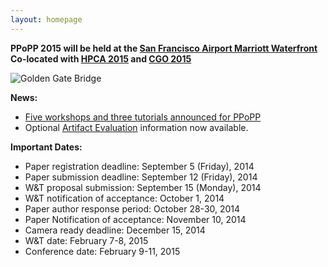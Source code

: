 ```yaml
---
layout: homepage
---
```


**PPoPP 2015 will be held at the [San Francisco Airport Marriott Waterfront](http://www.marriott.com/hotels/travel/sfobg-san-francisco-airport-marriott-waterfront)**  
**Co-located with [HPCA 2015](http://darksilicon.org/hpca/) and [CGO 2015](http://cgo.org/cgo2015/)**

![Golden Gate Bridge](../images/golden-gate.jpg)


**News:**

* [Five workshops and three tutorials announced for PPoPP](../workshops)
* Optional [Artifact Evaluation](http://ctuning.org/cm/wiki/index.php?title=Reproducibility:AE:PPoPP2015) information now available.

**Important Dates:**  

* Paper registration deadline: September 5 (Friday), 2014  
* Paper submission deadline: September 12 (Friday), 2014  
* W&T proposal submission: September 15 (Monday), 2014  
* W&T notification of acceptance: October 1, 2014  
* Paper author response period: October 28-30, 2014  
* Paper Notification of acceptance: November 10, 2014  
* Camera ready deadline: December 15, 2014
* W&T date: February 7-8, 2015  
* Conference date: February 9-11, 2015  


